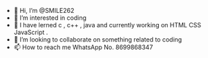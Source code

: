 - 👋 Hi, I’m @SMILE262
- 👀 I’m interested in coding 
- 🌱 I have lerned c , c++ , java and currently working on HTML CSS JavaScript .
- 💞️ I’m looking to collaborate on something related to coding
- 📫 How to reach me WhatsApp No. 8699868347

<!---
SMILE262/SMILE262 is a ✨ special ✨ repository because its `README.md` (this file) appears on your GitHub profile.
You can click the Preview link to take a look at your changes.
--->

